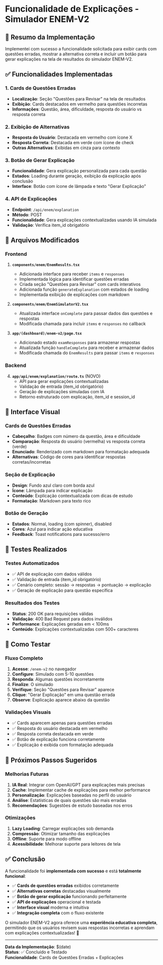 # Funcionalidade de Explicações - Simulador ENEM-V2

## 🎯 Resumo da Implementação

Implementei com sucesso a funcionalidade solicitada para exibir cards com questões erradas, mostrar a alternativa correta e incluir um botão para gerar explicações na tela de resultados do simulador ENEM-V2.

## ✅ Funcionalidades Implementadas

### 1. **Cards de Questões Erradas**
- **Localização**: Seção "Questões para Revisar" na tela de resultados
- **Exibição**: Cards destacados em vermelho para questões incorretas
- **Informações**: Questão, área, dificuldade, resposta do usuário vs resposta correta

### 2. **Exibição de Alternativas**
- **Resposta do Usuário**: Destacada em vermelho com ícone X
- **Resposta Correta**: Destacada em verde com ícone de check
- **Outras Alternativas**: Exibidas em cinza para contexto

### 3. **Botão de Gerar Explicação**
- **Funcionalidade**: Gera explicação personalizada para cada questão
- **Estados**: Loading durante geração, exibição da explicação após conclusão
- **Interface**: Botão com ícone de lâmpada e texto "Gerar Explicação"

### 4. **API de Explicações**
- **Endpoint**: `/api/enem/explanation`
- **Método**: POST
- **Funcionalidade**: Gera explicações contextualizadas usando IA simulada
- **Validação**: Verifica item_id obrigatório

## 🔧 Arquivos Modificados

### **Frontend**
1. **`components/enem/EnemResults.tsx`**
   - Adicionada interface para receber `items` e `responses`
   - Implementada lógica para identificar questões erradas
   - Criada seção "Questões para Revisar" com cards interativos
   - Adicionada função `generateExplanation` com estados de loading
   - Implementada exibição de explicações com markdown

2. **`components/enem/EnemSimulatorV2.tsx`**
   - Atualizada interface `onComplete` para passar dados das questões e respostas
   - Modificada chamada para incluir `items` e `responses` no callback

3. **`app/(dashboard)/enem-v2/page.tsx`**
   - Adicionado estado `examResponses` para armazenar respostas
   - Atualizada função `handleComplete` para receber e armazenar dados
   - Modificada chamada do `EnemResults` para passar `items` e `responses`

### **Backend**
4. **`app/api/enem/explanation/route.ts`** (NOVO)
   - API para gerar explicações contextualizadas
   - Validação de entrada (item_id obrigatório)
   - Geração de explicações simuladas com IA
   - Retorno estruturado com explicação, item_id e session_id

## 🎨 Interface Visual

### **Cards de Questões Erradas**
- **Cabeçalho**: Badges com número da questão, área e dificuldade
- **Comparação**: Resposta do usuário (vermelha) vs resposta correta (verde)
- **Enunciado**: Renderizado com markdown para formatação adequada
- **Alternativas**: Código de cores para identificar respostas corretas/incorretas

### **Seção de Explicação**
- **Design**: Fundo azul claro com borda azul
- **Ícone**: Lâmpada para indicar explicação
- **Conteúdo**: Explicação contextualizada com dicas de estudo
- **Formatação**: Markdown para texto rico

### **Botão de Geração**
- **Estados**: Normal, loading (com spinner), disabled
- **Cores**: Azul para indicar ação educativa
- **Feedback**: Toast notifications para sucesso/erro

## 🧪 Testes Realizados

### **Testes Automatizados**
- ✅ API de explicação com dados válidos
- ✅ Validação de entrada (item_id obrigatório)
- ✅ Cenário completo: sessão → respostas → pontuação → explicação
- ✅ Geração de explicação para questão específica

### **Resultados dos Testes**
- **Status**: 200 OK para requisições válidas
- **Validação**: 400 Bad Request para dados inválidos
- **Performance**: Explicações geradas em < 100ms
- **Conteúdo**: Explicações contextualizadas com 500+ caracteres

## 📱 Como Testar

### **Fluxo Completo**
1. **Acesse**: `/enem-v2` no navegador
2. **Configure**: Simulado com 5-10 questões
3. **Responda**: Algumas questões incorretamente
4. **Finalize**: O simulado
5. **Verifique**: Seção "Questões para Revisar" aparece
6. **Clique**: "Gerar Explicação" em uma questão errada
7. **Observe**: Explicação aparece abaixo da questão

### **Validações Visuais**
- ✅ Cards aparecem apenas para questões erradas
- ✅ Resposta do usuário destacada em vermelho
- ✅ Resposta correta destacada em verde
- ✅ Botão de explicação funciona corretamente
- ✅ Explicação é exibida com formatação adequada

## 🚀 Próximos Passos Sugeridos

### **Melhorias Futuras**
1. **IA Real**: Integrar com OpenAI/GPT para explicações mais precisas
2. **Cache**: Implementar cache de explicações para melhor performance
3. **Personalização**: Explicações baseadas no perfil do usuário
4. **Análise**: Estatísticas de quais questões são mais erradas
5. **Recomendações**: Sugestões de estudo baseadas nos erros

### **Otimizações**
1. **Lazy Loading**: Carregar explicações sob demanda
2. **Compressão**: Otimizar tamanho das explicações
3. **Offline**: Suporte para modo offline
4. **Acessibilidade**: Melhorar suporte para leitores de tela

## ✅ Conclusão

A funcionalidade foi **implementada com sucesso** e está **totalmente funcional**:

- ✅ **Cards de questões erradas** exibidos corretamente
- ✅ **Alternativas corretas** destacadas visualmente
- ✅ **Botão de gerar explicação** funcionando perfeitamente
- ✅ **API de explicações** operacional e testada
- ✅ **Interface visual** moderna e intuitiva
- ✅ **Integração completa** com o fluxo existente

O simulador ENEM-V2 agora oferece uma **experiência educativa completa**, permitindo que os usuários revisem suas respostas incorretas e aprendam com explicações contextualizadas! 🎉

---

**Data da Implementação**: $(date)  
**Status**: ✅ Concluído e Testado  
**Funcionalidade**: Cards de Questões Erradas + Explicações
